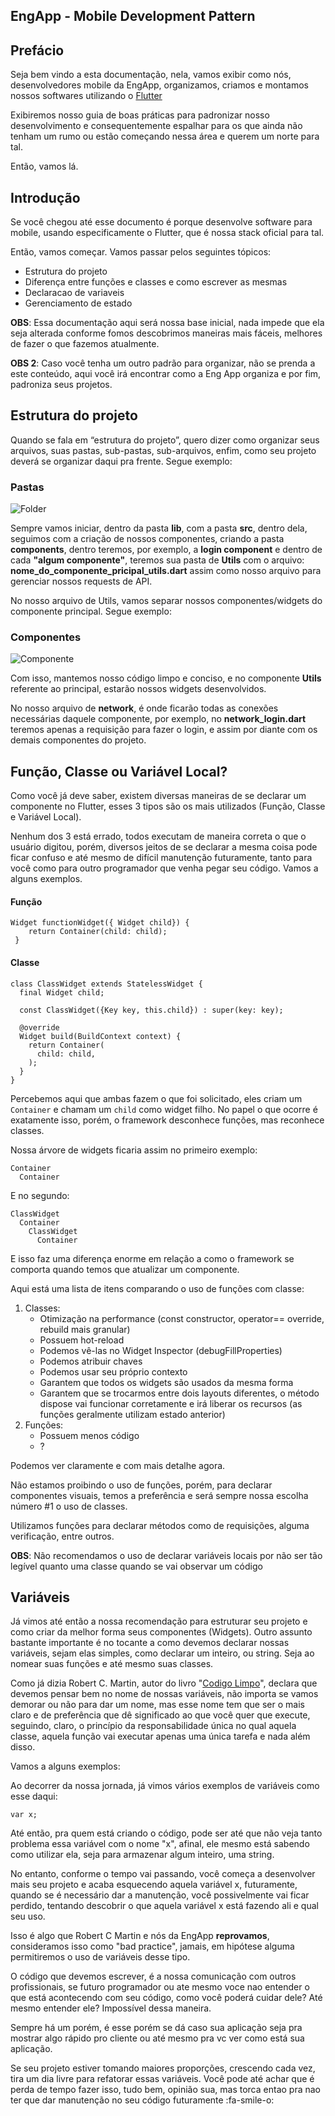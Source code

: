 ## EngApp - Mobile Development Pattern

##  Prefácio
Seja bem vindo a esta documentação, nela, vamos exibir como nós, desenvolvedores mobile da EngApp, organizamos, criamos e montamos nossos softwares utilizando o [Flutter](http://flutter.dev "Flutter")

Exibiremos nosso guia de boas práticas para padronizar nosso desenvolvimento e consequentemente espalhar para os que ainda não tenham um rumo ou estão começando nessa área e querem um norte para tal.

Então, vamos lá.

## Introdução

Se você chegou até esse documento é porque desenvolve software para mobile, usando especificamente o Flutter, que é nossa stack oficial para tal.

Então, vamos começar. Vamos passar pelos seguintes tópicos:

- Estrutura do projeto
- Diferença entre funções e classes e como escrever as mesmas
- Declaracao de variaveis
- Gerenciamento de estado

**OBS**: Essa documentação aqui será nossa base inicial, nada impede que ela seja alterada conforme fomos descobrimos maneiras mais fáceis, melhores de fazer o que fazemos atualmente.

**OBS 2**: Caso você tenha um outro padrão para organizar, não se prenda a este conteúdo, aqui você irá encontrar como a Eng App organiza e por fim, padroniza seus projetos.

## **Estrutura do projeto**

Quando se fala em “estrutura do projeto”, quero dizer como organizar seus arquivos, suas pastas, sub-pastas, sub-arquivos, enfim, como seu projeto deverá se organizar daqui pra frente. Segue exemplo:

### Pastas

![Folder](https://i.imgur.com/mbV52nU.png)

Sempre vamos iniciar, dentro da pasta **lib**, com a pasta **src**, dentro dela, seguimos com a criação de nossos componentes, criando a pasta **components**, dentro teremos, por exemplo, a **login component** e dentro de cada **"algum componente"**, teremos sua pasta de **Utils** com o arquivo: **nome_do_componente_pricipal_utils.dart** assim como nosso arquivo para gerenciar nossos requests de API.

No nosso arquivo de Utils, vamos separar nossos componentes/widgets do componente principal. Segue exemplo:

### Componentes

![Componente](https://i.imgur.com/tV23Fjw.png "Componente")

Com isso, mantemos nosso código limpo e conciso, e no componente **Utils** referente ao principal, estarão nossos widgets desenvolvidos.

No nosso arquivo de **network**, é onde ficarão todas as conexões necessárias daquele componente, por exemplo, no **network_login.dart** teremos apenas a requisição para fazer o login, e assim por diante com os demais componentes do projeto.

## Função, Classe ou Variável Local?

Como você já deve saber, existem diversas maneiras de se declarar um componente no Flutter, esses 3 tipos são os mais utilizados (Função, Classe e Variável Local).

Nenhum dos 3 está errado, todos executam de maneira correta o que o usuário digitou, porém, diversos jeitos de se declarar a mesma coisa pode ficar confuso e até mesmo de difícil manutenção futuramente, tanto para você como para outro programador que venha pegar seu código. Vamos a alguns exemplos.

#### Função

    Widget functionWidget({ Widget child}) {
      	return Container(child: child);
     }

#### Classe

    class ClassWidget extends StatelessWidget {
      final Widget child;
    
      const ClassWidget({Key key, this.child}) : super(key: key);
    
      @override
      Widget build(BuildContext context) {
        return Container(
          child: child,
        );
      }
    }

Percebemos aqui que ambas fazem o que foi solicitado, eles criam um `Container` e chamam um `child` como widget filho. No papel o que ocorre é exatamente isso, porém, o framework desconhece funções, mas reconhece classes.

Nossa árvore de widgets ficaria assim no primeiro exemplo:

    Container
      Container

E no segundo:

    ClassWidget
      Container
        ClassWidget
          Container

E isso faz uma diferença enorme em relação a como o framework se comporta quando temos que atualizar um componente.

Aqui está uma lista de itens comparando o uso de funções com classe:

1. Classes:
    * Otimização na performance (const constructor, operator== override, rebuild mais granular)
    * Possuem hot-reload
    * Podemos vê-las no Widget Inspector (debugFillProperties)
    * Podemos atribuir chaves
    * Podemos usar seu próprio contexto
    * Garantem que todos os widgets são usados da mesma forma
    * Garantem que se trocarmos entre dois layouts diferentes, o método dispose vai funcionar corretamente e irá liberar os recursos (as funções geralmente utilizam estado anterior)
2. Funções: 
    * Possuem menos código
    * ?

Podemos ver claramente e com mais detalhe agora.

Não estamos proibindo o uso de funções, porém, para declarar componentes visuais, temos a preferência e será sempre nossa escolha número #1 o uso de classes.

Utilizamos funções para declarar métodos como de requisições, alguma verificação, entre outros.

**OBS**: Não recomendamos o uso de declarar variáveis locais por não ser tão legível quanto uma classe quando se vai observar um código

## Variáveis

Já vimos até então a nossa recomendação para estruturar seu projeto e como criar da melhor forma seus componentes (Widgets). Outro assunto bastante importante é no tocante a como devemos declarar nossas variáveis, sejam elas simples, como declarar um inteiro, ou string. Seja ao nomear suas funções e até mesmo suas classes.

Como já dizia Robert C. Martin, autor do livro "[Codigo Limpo](https://www.amazon.com.br/Código-Limpo-Habilidades-Práticas-Software/dp/8576082675 "Codigo Limpo")", declara que devemos pensar bem no nome de nossas variáveis, não importa se vamos demorar ou não para dar um nome, mas esse nome tem que ser o mais claro e de preferência que dê significado ao que você quer que execute, seguindo, claro, o princípio da responsabilidade única no qual aquela classe, aquela função vai executar apenas uma única tarefa e nada além disso.

Vamos a alguns exemplos:

Ao decorrer da nossa jornada, já vimos vários exemplos de variáveis como esse daqui:

`var x;`

Até então, pra quem está criando o código, pode ser até que não veja tanto problema essa variável com o nome "x", afinal, ele mesmo está sabendo como utilizar ela, seja para armazenar algum inteiro, uma string.

No entanto, conforme o tempo vai passando, você começa a desenvolver mais seu projeto e acaba esquecendo aquela variável x, futuramente, quando se é necessário dar a manutenção, você possivelmente vai ficar perdido, tentando descobrir o que aquela variável x está fazendo ali e qual seu uso.

Isso é algo que Robert C Martin e nós da EngApp **reprovamos**, consideramos isso como "bad practice", jamais, em hipótese alguma permitiremos o uso de variáveis desse tipo.

O código que devemos escrever, é a nossa comunicação com outros profissionais, se futuro programador ou ate mesmo voce nao entender o que está acontecendo com seu código, como você poderá cuidar dele? Até mesmo entender ele? Impossível dessa maneira.

Sempre há um porém, é esse porém se dá caso sua aplicação seja pra mostrar algo rápido pro cliente ou até mesmo pra vc ver como está sua aplicação.

Se seu projeto estiver tomando maiores proporções, crescendo cada vez, tira um dia livre para refatorar essas variáveis. Você pode até achar que é perda de tempo fazer isso, tudo bem, opinião sua, mas torca entao pra nao ter que dar manutenção no seu código futuramente :fa-smile-o:
